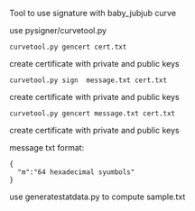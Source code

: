 Tool to use signature with baby_jubjub curve


use pysigner/curvetool.py

```
curvetool.py gencert cert.txt
```
create certificate with private and public keys

```
curvetool.py sign  message.txt cert.txt
```
create certificate with private and public keys


```
curvetool.py gencert message.txt cert.txt
```
create certificate with private and public keys


message txt format:

```
{
  "m":"64 hexadecimal syumbols"
}
```


use generatestatdata.py to compute sample.txt